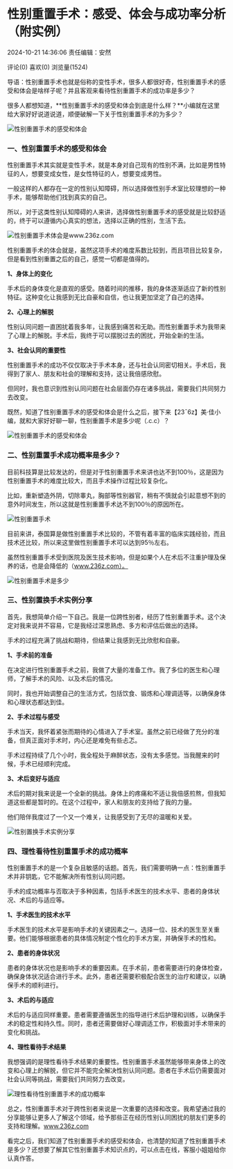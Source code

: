 # 性别重置手术：感受、体会与成功率分析（附实例）

2024-10-21 14:36:06 责任编辑：安然

评论(0) 喜欢(0) 浏览量(1524)

导语：性别重置手术也就是俗称的变性手术，很多人都很好奇，性别重置手术的感受和体会是啥样子呢？并且客观来看待性别重置手术的成功率是多少？

很多人都想知道，**性别重置手术的感受和体会到底是什么样？**小编就在这里给大家好好说道说道，顺便破解一下关于性别重置手术的为多少？

![性别重置手术的感受和体会](https://img.236z.com/uploads/2022/1123/20221123_1669189986722094.png)

### 一、性别重置手术的感受和体会

性别重置手术其实就是变性手术，就是本身对自己现有的性别不满，比如是男性特征的人，想要变成女性，是女性特征的人，想要变成男性。

一般这样的人都存在一定的性别认知障碍，所以选择做性别手术室比较理想的一种手术，能够帮助他们找到真实的自己。

所以，对于这类性别认知障碍的人来讲，选择做性别重置手术的感受就是比较舒适的，终于可以遵循内心真实的想法，选择以正确的性别，生活下去。

![性别重置手术体会是www.236z.com](https://img.236z.com/uploads/2022/1123/20221123_1669190028819328.png)

性别重置手术的体会就是，虽然这项手术的难度系数比较到，而且项目比较复杂，但是看到性别重置之后的自己，感觉一切都是值得的。

**1、身体上的变化**

手术后的身体变化是直观的感受。随着时间的推移，我的身体逐渐适应了新的性别特征。这种变化让我感到无比自豪和自信，也让我更加坚定了自己的选择。

**2、心理上的解脱**

性别认同问题一直困扰着我多年，让我感到痛苦和无助。而性别重置手术为我带来了心理上的解脱。手术后，我终于可以摆脱过去的困扰，开始全新的生活。

**3、社会认同的重要性**

性别重置手术的成功不仅仅取决于手术本身，还与社会认同密切相关。手术后，我得到了家人、朋友和社会的理解和支持，这让我倍感欣慰。

但同时，我也意识到性别认同问题在社会层面仍存在诸多挑战，需要我们共同努力去改变。

既然，知道了性别重置手术的感受和体会是什么之后，接下来【23ˉ6z】美·佳小编，就和大家好好聊一聊，性别重置手术是多少呢（.c.c）？

![性别重置手术的感受和体会](https://img.236z.com/uploads/2024/1021/20241021_1729492521773272.png)

### 二、性别重置手术成功概率是多少？

目前科技算是比较发达的，但是对于性别重置手术来讲也达不到100％，这是因为性别重置手术的难度比较大，而且手术操作过程比较复杂化。

比如，重新塑造外阴，切除睾丸，胸部等性别器官，稍有不慎就会引起意想不到的意外时间发生，所以这就是性别重置手术达不到100％的原因所在。

![性别重置手术](https://img.236z.com/uploads/2022/1123/20221123_1669190071814121.png)

目前来讲，泰国算是做性别重置手术比较的，不管有着丰富的临床实践经验，而且技术还比较，所以来这里做性别重置手术可以达到95％左右。

虽然性别重置手术受到医院及医生技术影响，但是如果个人在术后不注重护理及保养的话，也是会降低的（www.236z.com）。

![性别重置手术是多少](https://img.236z.com/uploads/2022/1123/20221123_1669190148438048.png)

### 三、性别置换手术实例分享

首先，我想简单介绍一下自己。我是一位跨性别者，经历了性别重置手术。这个决定对我来说并不容易，它是我经过深思熟虑、多方和评估后做出的选择。

手术的过程充满了挑战和期待，但结果让我感到无比欣慰和自豪。

**1、手术前的准备**

在决定进行性别重置手术之前，我做了大量的准备工作。我了多位的医生和心理师，了解手术的风险、以及术后的情况。

同时，我也开始调整自己的生活方式，包括饮食、锻炼和心理调适等，以确保身体和心理状态都达到佳。

**2、手术过程与感受**

手术当天，我怀着紧张而期待的心情进入了手术室。虽然之前已经做了充分的准备，但真正面对手术时，内心还是难免有些忐忑。

手术过程持续了几个小时，我全程处于麻醉状态，没有太多感觉。当我醒来的时候，手术已经顺利完成。

**3、术后变好与适应**

术后的期对我来说是一个全新的挑战。身体上的疼痛和不适让我倍感煎熬，但我知道这些都是暂时的。在这个过程中，家人和朋友的支持给了我的力量。

他们陪伴我度过了一个又一个难关，让我感受到了无尽的温暖和关爱。

![性别置换手术实例分享](https://img.236z.com/uploads/2024/1021/20241021_1729492271853659.png)

### 四、理性看待性别重置手术的成功概率

性别重置手术的是一个复杂且敏感的话题。首先，我们需要明确一点：性别重置手术并非钥匙，它不能解决所有性别认同问题。

手术的成功概率与否取决于多种因素，包括手术医生的技术水平、患者的身体状况、术后的与适应等。

**1、手术医生的技术水平**

手术医生的技术水平是影响手术的关键因素之一。选择一位、技术的医生至关重要。他们能够根据患者的具体情况制定个性化的手术方案，并确保手术的性和。

**2、患者的身体状况**

患者的身体状况也是影响手术的重要因素。在手术前，患者需要进行的身体检查，确保身体状况适合进行手术。此外，患者还需要积极配合医生的治疗和建议，以确保手术的顺利进行。

**3、术后的与适应**

术后的与适应同样重要。患者需要遵循医生的指导进行术后护理和训练，以确保手术的稳定性和持久性。同时，患者还需要做好心理调适工作，积极面对手术带来的变化和挑战。

**4、理性看待手术结果**

我想强调的是理性看待手术结果的重要性。性别重置手术虽然能够带来身体上的改变和心理上的解脱，但它并不能完全解决性别认同问题。患者在手术后仍需要面对社会认同等挑战，需要我们共同努力去改变。

![理性看待性别重置手术的成功概率](https://img.236z.com/uploads/2024/1021/20241021_1729492365484070.png)

总之，性别重置手术对于跨性别者来说是一次重要的选择和改变。我希望通过我的分享能够让更多人了解这个领域，给予那些正在经历性别认同困扰的朋友们更多的支持和理解。www.236z.com

看完之后，我们知道了性别重置手术的感受和体会，也清楚的知道了性别重置手术是多少？还想要了解其它性别重置手术知识点的，可以点击在线，客服小姐姐给你认真作答。
